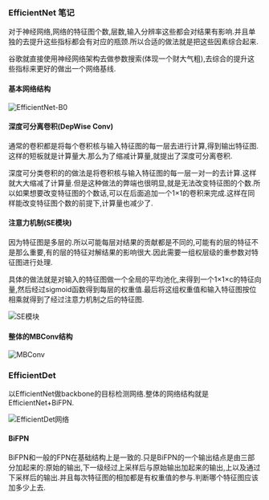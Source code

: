 ### EfficientNet 笔记

对于神经网络,网络的特征图个数,层数,输入分辨率这些都会对结果有影响.并且单独的去提升这些指标都会有对应的瓶颈.所以合适的做法就是把这些因素综合起来.

谷歌就直接使用神经网络架构去做参数搜索(体现一个财大气粗),去综合的提升这些指标来更好的做出一个网络基线.

#### 基本网络结构

![EfficientNet-B0](https://user-images.githubusercontent.com/28779173/199876569-d9498808-76e2-4f73-a2c7-0f2d15197e37.png)

#### 深度可分离卷积(DepWise Conv)

通常的卷积都是将每个卷积核与输入特征图的每一层去进行计算,得到输出特征图.这样的短板就是计算量大.那么为了缩减计算量,就提出了深度可分离卷积.

深度可分类卷积的的做法是将卷积核与输入特征图的每一层一对一的去计算.这样就大大缩减了计算量.但是这种做法的弊端也很明显,就是无法改变特征图的个数.所以如果想要改变特征图的个数话,可以在后面追加一个1×1的卷积来完成.这样在同样能改变特征图个数的前提下,计算量也减少了.

#### 注意力机制(SE模块)

因为特征图是多层的.所以可能每层对结果的贡献都是不同的,可能有的层的特征不是那么重要,有的层的特征对解结果的影响很大.因此需要一组权层级的重参数对特征图进行处理.

具体的做法就是对输入的特征图做一个全局的平均池化,来得到一个1×1×c的特征向量,然后经过sigmoid函数得到每层的权重值.最后将这组权重值和输入特征图按位相乘就得到了经过注意力机制之后的特征图.

![SE模块](https://user-images.githubusercontent.com/28779173/199904409-3202eced-1bb8-4b39-b2bc-33ee04a46ae1.png)

#### 整体的MBConv结构

![MBConv](https://user-images.githubusercontent.com/28779173/199904699-fc21be11-139e-4db6-8a44-308462d52bfb.png)

### EfficientDet

以EfficientNet做backbone的目标检测网络.整体的网络结构就是EfficientNet+BiFPN.

![EfficientDet网络](https://user-images.githubusercontent.com/28779173/200460283-7ae97647-1f97-4022-8a8d-a13c4105d20f.png)

#### BiFPN

BiFPN和一般的FPN在基础结构上是一致的.只是BiFPN的一个输出结点是由三部分加起来的:原始的输出,下一级经过上采样后与原始输出加起来的输出,上以及通过下采样后的输出.并且每次特征图的相加都是有权重值的参与.判断哪个特征图应该加多少上去.
